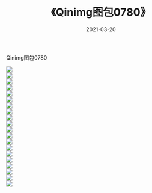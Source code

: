 ﻿---
layout: post
title:  《Qinimg图包0780》
date:   2021-03-20
img: http://imgx.orgx.ga/Qinimg图包/Qinimg图包0780/000.jpg
categories: [美女, 清纯, 唯美]
---

Qinimg图包0780

 ![](http://imgx.orgx.ga/Qinimg图包/Qinimg图包0780/001.jpg) <br>![](http://imgx.orgx.ga/Qinimg图包/Qinimg图包0780/002.jpg) <br>![](http://imgx.orgx.ga/Qinimg图包/Qinimg图包0780/003.jpg) <br>![](http://imgx.orgx.ga/Qinimg图包/Qinimg图包0780/004.jpg) <br>![](http://imgx.orgx.ga/Qinimg图包/Qinimg图包0780/005.jpg) <br>![](http://imgx.orgx.ga/Qinimg图包/Qinimg图包0780/006.jpg) <br>![](http://imgx.orgx.ga/Qinimg图包/Qinimg图包0780/007.jpg) <br>![](http://imgx.orgx.ga/Qinimg图包/Qinimg图包0780/008.jpg) <br>![](http://imgx.orgx.ga/Qinimg图包/Qinimg图包0780/009.jpg) <br>![](http://imgx.orgx.ga/Qinimg图包/Qinimg图包0780/010.jpg) <br>![](http://imgx.orgx.ga/Qinimg图包/Qinimg图包0780/011.jpg) <br>![](http://imgx.orgx.ga/Qinimg图包/Qinimg图包0780/012.jpg) <br>![](http://imgx.orgx.ga/Qinimg图包/Qinimg图包0780/013.jpg) <br>![](http://imgx.orgx.ga/Qinimg图包/Qinimg图包0780/014.jpg) <br>![](http://imgx.orgx.ga/Qinimg图包/Qinimg图包0780/015.jpg) <br>![](http://imgx.orgx.ga/Qinimg图包/Qinimg图包0780/016.jpg) <br>![](http://imgx.orgx.ga/Qinimg图包/Qinimg图包0780/017.jpg) <br>![](http://imgx.orgx.ga/Qinimg图包/Qinimg图包0780/018.jpg) <br>![](http://imgx.orgx.ga/Qinimg图包/Qinimg图包0780/019.jpg) <br>![](http://imgx.orgx.ga/Qinimg图包/Qinimg图包0780/020.jpg) <br>